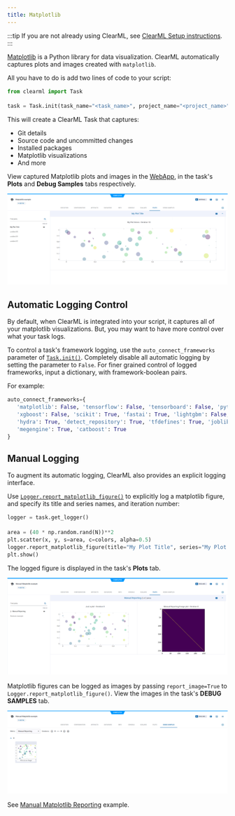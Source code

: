 ```yaml
---
title: Matplotlib
---
```


:::tip
If you are not already using ClearML, see [ClearML Setup instructions](../clearml_sdk/clearml_sdk_setup).
:::


[Matplotlib](https://matplotlib.org/) is a Python library for data visualization. ClearML automatically captures plots 
and images created with `matplotlib`. 

All you have to do is add two lines of code to your script:

```python
from clearml import Task

task = Task.init(task_name="<task_name>", project_name="<project_name>")
```

This will create a ClearML Task that captures:
* Git details
* Source code and uncommitted changes 
* Installed packages
* Matplotlib visualizations
* And more

View captured Matplotlib plots and images in the [WebApp](../webapp/webapp_exp_track_visual.md), 
in the task's **Plots** and **Debug Samples** tabs respectively.

![Task plots](../img/examples_matplotlib_example_01.png)

## Automatic Logging Control 
By default, when ClearML is integrated into your script, it captures all of your matplotlib visualizations. 
But, you may want to have more control over what your task logs.

To control a task's framework logging, use the `auto_connect_frameworks` parameter of [`Task.init()`](../references/sdk/task.md#taskinit). 
Completely disable all automatic logging by setting the parameter to `False`. For finer grained control of logged 
frameworks, input a dictionary, with framework-boolean pairs.

For example:

```python
auto_connect_frameworks={
   'matplotlib': False, 'tensorflow': False, 'tensorboard': False, 'pytorch': True,
   'xgboost': False, 'scikit': True, 'fastai': True, 'lightgbm': False,
   'hydra': True, 'detect_repository': True, 'tfdefines': True, 'joblib': True,
   'megengine': True, 'catboost': True
}
```

## Manual Logging
To augment its automatic logging, ClearML also provides an explicit logging interface.

Use [`Logger.report_matplotlib_figure()`](../references/sdk/logger.md#report_matplotlib_figure) to explicitly log 
a matplotlib figure, and specify its title and series names, and iteration number:


```python
logger = task.get_logger()

area = (40 * np.random.rand(N))**2
plt.scatter(x, y, s=area, c=colors, alpha=0.5)
logger.report_matplotlib_figure(title="My Plot Title", series="My Plot Series", iteration=10, figure=plt)
plt.show()
```

The logged figure is displayed in the task's **Plots** tab. 

![Task Matplotlib plots](../img/manual_matplotlib_reporting_01.png)

Matplotlib figures can be logged as images by passing `report_image=True` to `Logger.report_matplotlib_figure()`. 
View the images in the task's **DEBUG SAMPLES** tab.

![Task debug sample](../img/manual_matplotlib_reporting_03.png)

See [Manual Matplotlib Reporting](../guides/reporting/manual_matplotlib_reporting.md) example.

